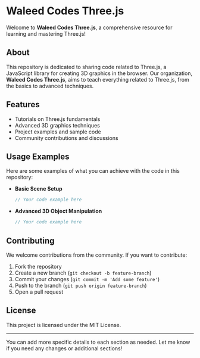 
# Waleed Codes Three.js

Welcome to **Waleed Codes Three.js**, a comprehensive resource for learning and mastering Three.js!

## About
This repository is dedicated to sharing code related to Three.js, a JavaScript library for creating 3D graphics in the browser. Our organization, **Waleed Codes Three.js**, aims to teach everything related to Three.js, from the basics to advanced techniques.

## Features
- Tutorials on Three.js fundamentals
- Advanced 3D graphics techniques
- Project examples and sample code
- Community contributions and discussions

## Usage Examples
Here are some examples of what you can achieve with the code in this repository:

- **Basic Scene Setup**
   ```javascript
   // Your code example here
   ```

- **Advanced 3D Object Manipulation**
   ```javascript
   // Your code example here
   ```

## Contributing
We welcome contributions from the community. If you want to contribute:

1. Fork the repository
2. Create a new branch (`git checkout -b feature-branch`)
3. Commit your changes (`git commit -m 'Add some feature'`)
4. Push to the branch (`git push origin feature-branch`)
5. Open a pull request

## License
This project is licensed under the MIT License.

---

You can add more specific details to each section as needed. Let me know if you need any changes or additional sections!
